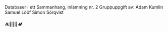 Databaser i ett Sammanhang, inlämning nr. 2
Gruppuppgift av: 
  Adam Kumlin
  Samuel Lööf
  Simon Sörqvist

⛺👩‍👧‍👦🏕️
